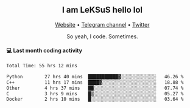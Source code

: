 <h2 align="center">I am LeKSuS hello lol</h2>
<div align="center">
  <a href="https://leksus.net">Website</a> •
  <a href="https://t.me/leksus_was_here">Telegram channel</a> •
  <a href="https://twitter.com/___LeKSuS___">Twitter</a>
</div>
<p align="center">So yeah, I code. Sometimes.</p>

#### :computer: Last month coding activity
<!--START_SECTION:waka-->

```txt
Total Time: 55 hrs 12 mins

Python        27 hrs 40 mins  ███████████▓░░░░░░░░░░░░░   46.26 %
C++           11 hrs 17 mins  ████▓░░░░░░░░░░░░░░░░░░░░   18.88 %
Other         4 hrs 37 mins   ██░░░░░░░░░░░░░░░░░░░░░░░   07.74 %
C             3 hrs 9 mins    █▒░░░░░░░░░░░░░░░░░░░░░░░   05.27 %
Docker        2 hrs 10 mins   █░░░░░░░░░░░░░░░░░░░░░░░░   03.64 %
```

<!--END_SECTION:waka-->

<!-- flag{4_l0t_0f_1nter35t1ng_th1ng5_4r3_1n_publ1c_d0m41n} -->
